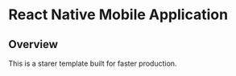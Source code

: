 # React Native Mobile Application

## Overview
This is a starer template built for faster production.
